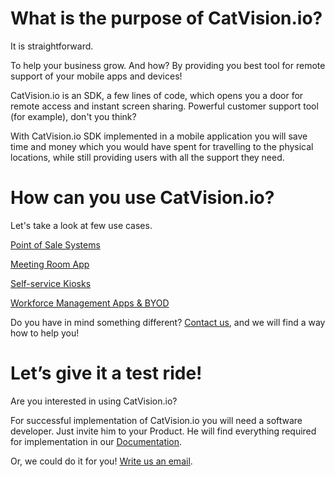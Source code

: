 # What is the purpose of CatVision.io?

It is straightforward.

To help your business grow. And how? By providing you best tool for remote support of your mobile apps and devices!

CatVision.io is an SDK, a few lines of code, which opens you a door for remote access and instant screen sharing. Powerful customer support tool \(for example\), don't you think?

With CatVision.io SDK implemented in a mobile application you will save time and money which you would have spent for travelling to the physical locations, while still providing users with all the support they need.

# How can you use CatVision.io?

Let's take a look at few use cases.

[Point of Sale Systems](/examples-of-use/point-of-sales-systems.md)

[Meeting Room App](/examples-of-use/meeting-room-applications.md)

[Self-service Kiosks](/examples-of-use/self-service-kiosks.md)

[Workforce Management Apps & BYOD](/examples-of-use/workforce-management-apps-and-byod-support.md)

Do you have in mind something different? [Contact us](mailto:team@catvision.io), and we will find a way how to help you!

# Let’s give it a test ride!

Are you interested in using CatVision.io?

For successful implementation of CatVision.io you will need a software developer. Just invite him to your Product. He will find everything required for implementation in our [Documentation](//README.md).

Or, we could do it for you! [Write us an email](mailto:team@catvision.io).

